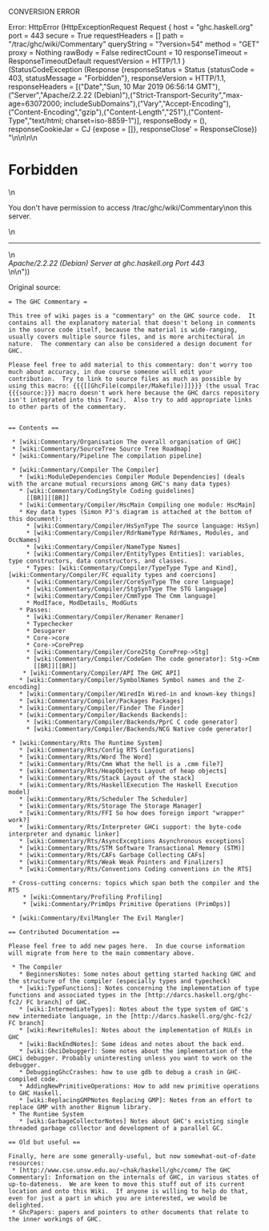 CONVERSION ERROR

Error: HttpError (HttpExceptionRequest Request {
  host                 = "ghc.haskell.org"
  port                 = 443
  secure               = True
  requestHeaders       = []
  path                 = "/trac/ghc/wiki/Commentary"
  queryString          = "?version=54"
  method               = "GET"
  proxy                = Nothing
  rawBody              = False
  redirectCount        = 10
  responseTimeout      = ResponseTimeoutDefault
  requestVersion       = HTTP/1.1
}
 (StatusCodeException (Response {responseStatus = Status {statusCode = 403, statusMessage = "Forbidden"}, responseVersion = HTTP/1.1, responseHeaders = [("Date","Sun, 10 Mar 2019 06:56:14 GMT"),("Server","Apache/2.2.22 (Debian)"),("Strict-Transport-Security","max-age=63072000; includeSubDomains"),("Vary","Accept-Encoding"),("Content-Encoding","gzip"),("Content-Length","251"),("Content-Type","text/html; charset=iso-8859-1")], responseBody = (), responseCookieJar = CJ {expose = []}, responseClose' = ResponseClose}) "<!DOCTYPE HTML PUBLIC \"-//IETF//DTD HTML 2.0//EN\">\n<html><head>\n<title>403 Forbidden</title>\n</head><body>\n<h1>Forbidden</h1>\n<p>You don't have permission to access /trac/ghc/wiki/Commentary\non this server.</p>\n<hr>\n<address>Apache/2.2.22 (Debian) Server at ghc.haskell.org Port 443</address>\n</body></html>\n"))

Original source:

```trac
= The GHC Commentary =

This tree of wiki pages is a "commentary" on the GHC source code.  It contains all the explanatory material that doesn't belong in comments in the source code itself, because the material is wide-ranging, usually covers multiple source files, and is more architectural in nature.  The commentary can also be considered a design document for GHC.

Please feel free to add material to this commentary: don't worry too much about accuracy, in due course someone will edit your contribution.  Try to link to source files as much as possible by using this macro: {{{[[GhcFile(compiler/Makefile)]]}}} (the usual Trac {{{source:}}} macro doesn't work here because the GHC darcs repository isn't integrated into this Trac).  Also try to add appropriate links to other parts of the commentary.


== Contents ==

 * [wiki:Commentary/Organisation The overall organisation of GHC]
 * [wiki:Commentary/SourceTree Source Tree Roadmap]
 * [wiki:Commentary/Pipeline The compilation pipeline]

 * [wiki:Commentary/Compiler The Compiler]
   * [wiki:ModuleDependencies Compiler Module Dependencies] (deals with the arcane mutual recursions among GHC's many data types)
   * [wiki:Commentary/CodingStyle Coding guidelines]
     [[BR]][[BR]]
   * [wiki:Commentary/Compiler/HscMain Compiling one module: HscMain]
   * Key data types (Simon PJ's diagram is attached at the bottom of this document):
     * [wiki:Commentary/Compiler/HsSynType The source language: HsSyn] 
     * [wiki:Commentary/Compiler/RdrNameType RdrNames, Modules, and OccNames]
     * [wiki:Commentary/Compiler/NameType Names]
     * [wiki:Commentary/Compiler/EntityTypes Entities]: variables, type constructors, data constructors, and classes.
     * Types: [wiki:Commentary/Compiler/TypeType Type and Kind], [wiki:Commentary/Compiler/FC equality types and coercions]
     * [wiki:Commentary/Compiler/CoreSynType The core language]
     * [wiki:Commentary/Compiler/StgSynType The STG language]
     * [wiki:Commentary/Compiler/CmmType The Cmm language]
     * ModIface, ModDetails, ModGuts
   * Passes:
     * [wiki:Commentary/Compiler/Renamer Renamer]
     * Typechecker
     * Desugarer
     * Core->core
     * Core->CorePrep
     * [wiki:Commentary/Compiler/Core2Stg CorePrep->Stg]
     * [wiki:Commentary/Compiler/CodeGen The code generator]: Stg->Cmm
       [[BR]][[BR]]
    * [wiki:Commentary/Compiler/API The GHC API]
   * [wiki:Commentary/Compiler/SymbolNames Symbol names and the Z-encoding]
   * [wiki:Commentary/Compiler/WiredIn Wired-in and known-key things]
   * [wiki:Commentary/Compiler/Packages Packages]
   * [wiki:Commentary/Compiler/Finder The Finder]
   * [wiki:Commentary/Compiler/Backends Backends]:
     * [wiki:Commentary/Compiler/Backends/PprC C code generator]
     * [wiki:Commentary/Compiler/Backends/NCG Native code generator]
  
 * [wiki:Commentary/Rts The Runtime System]
   * [wiki:Commentary/Rts/Config RTS Configurations]
   * [wiki:Commentary/Rts/Word The Word]
   * [wiki:Commentary/Rts/Cmm What the hell is a .cmm file?]
   * [wiki:Commentary/Rts/HeapObjects Layout of heap objects]
   * [wiki:Commentary/Rts/Stack Layout of the stack]
   * [wiki:Commentary/Rts/HaskellExecution The Haskell Execution model]
   * [wiki:Commentary/Rts/Scheduler The Scheduler]
   * [wiki:Commentary/Rts/Storage The Storage Manager]
   * [wiki:Commentary/Rts/FFI So how does foreign import "wrapper" work?]
   * [wiki:Commentary/Rts/Interpreter GHCi support: the byte-code interpreter and dynamic linker]
   * [wiki:Commentary/Rts/AsyncExceptions Asynchronous exceptions]
   * [wiki:Commentary/Rts/STM Software Transactional Memory (STM)]
   * [wiki:Commentary/Rts/CAFs Garbage Collecting CAFs]
   * [wiki:Commentary/Rts/Weak Weak Pointers and Finalizers]
   * [wiki:Commentary/Rts/Conventions Coding conventions in the RTS]

 * Cross-cutting concerns: topics which span both the compiler and the RTS
    * [wiki:Commentary/Profiling Profiling]
    * [wiki:Commentary/PrimOps Primitive Operations (PrimOps)]

 * [wiki:Commentary/EvilMangler The Evil Mangler]

== Contributed Documentation ==

Please feel free to add new pages here.  In due course information will migrate from here to the main commentary above.

 * The Compiler
   * BeginnersNotes: Some notes about getting started hacking GHC and the structure of the compiler (especially types and typecheck)
   * [wiki:TypeFunctions]: Notes concerning the implementation of type functions and associated types in the [http://darcs.haskell.org/ghc-fc2/ FC branch] of GHC.
   * [wiki:IntermediateTypes]: Notes about the type system of GHC's new intermediate language, in the [http://darcs.haskell.org/ghc-fc2/ FC branch]
   * [wiki:RewriteRules]: Notes about the implementation of RULEs in GHC
   * [wiki:BackEndNotes]: Some ideas and notes about the back end.
   * [wiki:GhciDebugger]: Some notes about the implementation of the GHCi debugger. Probably uninteresting unless you want to work on the debugger.
   * DebuggingGhcCrashes: how to use gdb to debug a crash in GHC-compiled code.
   * AddingNewPrimitiveOperations: How to add new primitive operations to GHC Haskell.
   * [wiki:ReplacingGMPNotes Replacing GMP]: Notes from an effort to replace GMP with another Bignum library.
 * The Runtime System
   * [wiki:GarbageCollectorNotes] Notes about GHC's existing single threaded garbage collector and development of a parallel GC.
 
== Old but useful ==

Finally, here are some generally-useful, but now somewhat-out-of-date resources:
 * [http://www.cse.unsw.edu.au/~chak/haskell/ghc/comm/ The GHC Commentary]: Information on the internals of GHC, in various states of up-to-dateness.  We are keen to move this stuff out of its current location and onto this Wiki.  If anyone is willing to help do that, even for just a part in which you are interested, we would be delighted.
 * GhcPapers: papers and pointers to other documents that relate to the inner workings of GHC.


```
